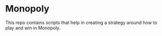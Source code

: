# Monopoly

This repo contains scripts that help in creating a strategy around how to play and win in Monopoly.

